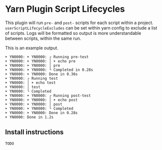 # Yarn Plugin Script Lifecycles

This plugin will run `pre-` and `post-` scripts for each script within a project.
`userScriptLifecycleExcludes` can be set within yarn config to exclude a list of scripts.
Logs will be formatted so output is more understandable between scripts, within the same run.

This is an example output.

```
➤ YN0000: ➤ YN0000: ┌ Running pre-test
➤ YN0000: ➤ YN0000: │ ➤ echo pre
➤ YN0000: ➤ YN0000: │ pre
➤ YN0000: ➤ YN0000: └ Completed in 0.28s
➤ YN0000: ➤ YN0000: Done in 0.36s
➤ YN0000: ┌ Running test
➤ YN0000: │ ➤ echo test
➤ YN0000: │ test
➤ YN0000: └ Completed
➤ YN0000: ➤ YN0000: ┌ Running post-test
➤ YN0000: ➤ YN0000: │ ➤ echo post
➤ YN0000: ➤ YN0000: │ post
➤ YN0000: ➤ YN0000: └ Completed
➤ YN0000: ➤ YN0000: Done in 0.28s
➤ YN0000: Done in 1.2s

```

## Install instructions

```
TODO
```
